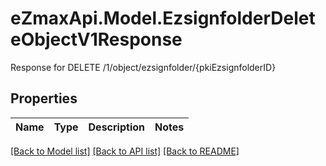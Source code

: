 # eZmaxApi.Model.EzsignfolderDeleteObjectV1Response
Response for DELETE /1/object/ezsignfolder/{pkiEzsignfolderID}

## Properties

Name | Type | Description | Notes
------------ | ------------- | ------------- | -------------

[[Back to Model list]](../README.md#documentation-for-models) [[Back to API list]](../README.md#documentation-for-api-endpoints) [[Back to README]](../README.md)

